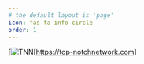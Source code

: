 ```yaml
---
# the default layout is 'page'
icon: fas fa-info-circle
order: 1
---
```


[![TNN](https://iili.io/Kef1X6l.png)[https://top-notchnetwork.com]
